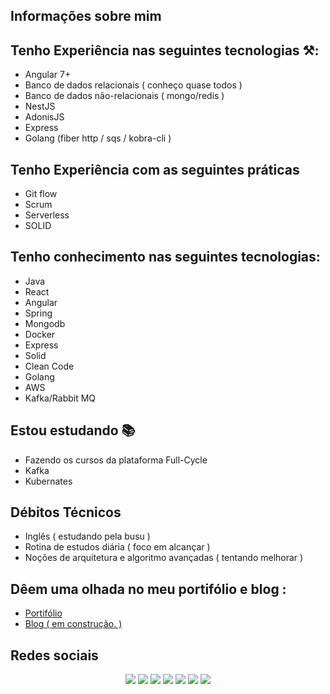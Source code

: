 ## Informações sobre mim
## Tenho Experiência nas seguintes tecnologias ⚒:
- Angular 7+
- Banco de dados relacionais ( conheço quase todos )
- Banco de dados não-relacionais ( mongo/redis )
- NestJS
- AdonisJS
- Express
- Golang (fiber http / sqs / kobra-cli )
## Tenho Experiência com as seguintes práticas
- Git flow
- Scrum
- Serverless
- SOLID 
## Tenho conhecimento nas seguintes tecnologias:
- Java
- React
- Angular
- Spring
- Mongodb
- Docker
- Express
- Solid
- Clean Code
- Golang
- AWS
- Kafka/Rabbit MQ
## Estou estudando 📚
- Fazendo os cursos da plataforma Full-Cycle
- Kafka
- Kubernates
## Débitos Técnicos
- Inglês ( estudando pela busu )
- Rotina de estudos diária ( foco em alcançar )
- Noções de arquitetura e algoritmo avançadas ( tentando melhorar )


## Dêem uma olhada no meu portifólio  e blog :
- [Portifólio](https://portifolio-v2.vercel.app/)
- [Blog ( em construção. ) ](https://blog-frontend-omega-beryl.vercel.app/) 
## Redes sociais
<div align="center">
    <a href="https://www.instagram.com/felipejhordan.alves/" target="_blank"><img
            src="https://img.shields.io/badge/-Instagram-%23E4405F?style=for-the-badge&logo=instagram&logoColor=white"
            target="_blank"></a>
    <a href="https://gitlab.com/FelipeJhordan" target="_blank"><img
            src="https://img.shields.io/badge/gitlab-%23181717.svg?style=for-the-badge&logo=gitlab&logoColor=white"
            target="_blank"></a>
    <a href="https://www.linkedin.com/in/felipe-jhordan-maciel-alves-5b191917b/" target="_blank"><img
            src="https://img.shields.io/badge/-LinkedIn-%230077B5?style=for-the-badge&logo=linkedin&logoColor=white"
            target="_blank"></a>
    <a href="https://portifolio-v2.vercel.app/" target="_blank"><img
            src="https://img.shields.io/badge/website-000000?style=for-the-badge&logo=About.me&logoColor=white"
            target="_blank"></a>
  <a href="https://github.com/FelipeJhordanSecondary" target="_blank"><img
            src="https://img.shields.io/badge/github-%23121011.svg?style=for-the-badge&logo=github&logoColor=white"
            target="_blank"></a>
  <a href="https://www.hackerrank.com/felipejordan_al1" target="_blank"><img
            src="https://img.shields.io/badge/-Hackerrank-2EC866?style=for-the-badge&logo=HackerRank&logoColor=white"
            target="_blank"></a>
    <a href="https://img.shields.io/badge/dynamic/json?style=for-the-badge&labelColor=black&color=%23ffa116&label=Solved&query=solvedOverTotal&url=https%3A%2F%2Fbadge.xyli.tech/%2Fapi%2Fusers%2FFelipeJhordan&logo=leetcode&logoColor=yellow" target="_blank"><img src="https://img.shields.io/badge/dynamic/json?style=for-the-badge&labelColor=black&color=%23ffa116&label=Solved&query=solvedOverTotal&url=https%3A%2F%2Fbadge.xyli.tech/%2Fapi%2Fusers%2FFelipeJhordan&logo=leetcode&logoColor=yellow" /> </a>
 </div>


<br>

